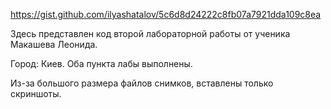 https://gist.github.com/ilyashatalov/5c6d8d24222c8fb07a7921dda109c8ea

Здесь представлен код второй лабораторной работы от ученика Макашева Леонида.

Город: Киев. Оба пункта лабы выполнены.

Из-за большого размера файлов снимков, вставлены только скриншоты.
